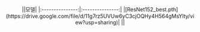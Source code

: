 <div align="center">
  ||모델|
  |:---------------:|:---------------:|
  |[ResNet152_best.pth](https://drive.google.com/file/d/11g7rz5UVUw6yC3cjOQHy4H564gMsYlty/view?usp=sharing)|
  ||
</div>
